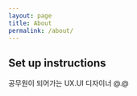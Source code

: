 ```yaml
---
layout: page
title: About
permalink: /about/
---
```




## Set up instructions

공무원이 되어가는 UX.UI 디자이너 @.@  



